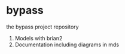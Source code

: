# bypass
the bypass project repository
1. Models with brian2
1. Documentation including diagrams in mds
